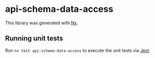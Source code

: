 # api-schema-data-access

This library was generated with [Nx](https://nx.dev).

## Running unit tests

Run `nx test api-schema-data-access` to execute the unit tests via [Jest](https://jestjs.io).
